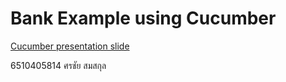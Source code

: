 # Bank Example using Cucumber

[Cucumber presentation slide](https://github.com/ladyusa/cucumber-atm/blob/master/cucumber.pdf)

6510405814 ศรชัย สมสกุล